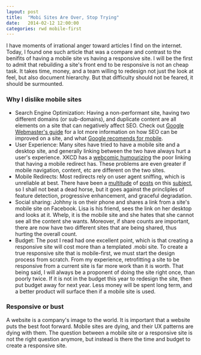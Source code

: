 ```yaml
---
layout: post
title:  "Mobi Sites Are Over, Stop Trying"
date:   2014-02-12 12:00:00
categories: rwd mobile-first
---
```


I have moments of irrational anger toward articles I find on the internet. Today, I found one such article that was a compare and contrast to the benifits of having a mobile site vs having a responsive site. I will be the first to admit that rebuilding a site's front end to be responsive is not an cheap task. It takes time, money, and a team willing to redesign not just the look at feel, but also document hierarchy. But that difficulty should not be feared, it should be surmounted.

<!--more-->

### Why I dislike mobile sites

* Search Engine Optimization: Having a non-performant site, having two different domains (or sub-domains), and duplicate content are all elements on a site that can negatively affect SEO. Check out [Google Webmaster's guide](https://developers.google.com/webmasters/googleforwebmasters/) for a lot more information on how SEO can be improved on a site, and what [Google recomends for mobile](https://developers.google.com/webmasters/smartphone-sites/details).
* User Experience: Many sites have tried to have a mobile site and a desktop site, and generally linking between the two have always hurt a user's experience. XKCD has a [webcomic humourizing](http://xkcd.com/869/) the poor linking that having a mobile redirect has. These problems are even greater if mobile navigation, content, etc are different on the two sites.
* Mobile Redirects: Most redirects rely on user agent sniffing, which is unreliable at best. There have been a [multitude](http://www.sitepoint.com/why-browser-sniffing-stinks/) of [posts](http://farukat.es/journal/2011/02/499-lest-we-forget-or-how-i-learned-whats-so-bad-about-browser-sniffing) on this [subject](https://developer.mozilla.org/en-US/docs/Browser_detection_using_the_user_agent), so I shall not beat a dead horse, but it goes against the princliples of feature detection, progressive enhancement, and graceful degradation.
* Social sharing: Johhny is on their phone and shares a link from a site's mobile site on Facebook. Lisa is his friend, sees the link on her desktop and looks at it. Whelp, it is the mobile site and she hates that she cannot see all the content she wants. Moreover, if  share counts are important, there are now have two different sites that are being shared, thus hurting the overall count.
* Budget: The post I read had one excellent point, which is that creating a responsive site will cost more than a templated .mobi site. To create a true responsive site that is mobile-first, we must start the design process from scratch. From my experience, retrofitting a site to be responsive from a current site is far more work than it is worth. That being said, I will always be a proponent of doing the site right once, than poorly twice. If it is not in the budget this year to redesign the site, then put budget away for next year. Less money will be spent long term, and a better product will surface then if a mobile site is used.

### Responsive or bust

A website is a company's image to the world. It is important that a website puts the best foot forward. Mobile sites are dying, and their UX patterns are dying with them. The question between a mobile site or a responsive site is not the right question anymore, but instead is there the time and budget to create a responsive site.
